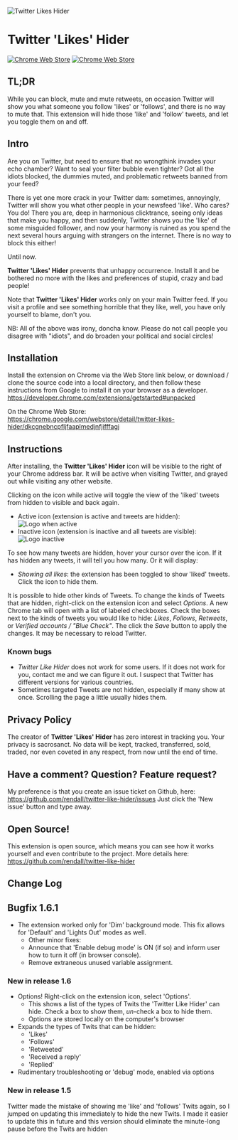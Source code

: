![Twitter Likes Hider](icon-48.png)

# Twitter 'Likes' Hider

[![Chrome Web Store](https://img.shields.io/chrome-web-store/v/dkcgnebncpfljfaaplmedjnfjifffagj)](https://chrome.google.com/webstore/detail/twitter-likes-hider/dkcgnebncpfljfaaplmedjnfjifffagj)
[![Chrome Web Store](https://img.shields.io/chrome-web-store/price/dkcgnebncpfljfaaplmedjnfjifffagj)](https://chrome.google.com/webstore/detail/twitter-likes-hider/dkcgnebncpfljfaaplmedjnfjifffagj)

## TL;DR

While you can block, mute and mute retweets, on occasion Twitter will show you what someone you follow 'likes' or 'follows', and there is no way to mute that. This extension will hide those 'like' and 'follow' tweets, and let you toggle them on and off.

## Intro

Are you on Twitter, but need to ensure that no wrongthink invades your echo chamber? Want to seal your filter bubble even tighter? Got all the idiots blocked, the dummies muted, and problematic retweets banned from your feed?

There is yet one more crack in your Twitter dam: sometimes, annoyingly, Twitter will show you what other people in your newsfeed 'like'. Who cares? You do! There you are, deep in harmonious clicktrance, seeing only ideas that make you happy, and then suddenly, Twitter shows you the 'like' of some misguided follower, and now your harmony is ruined as you spend the next several hours arguing with strangers on the internet. There is no way to block this either!

Until now.

**Twitter 'Likes' Hider** prevents that unhappy occurrence. Install it and be bothered no more with the likes and preferences of stupid, crazy and bad people!

Note that **Twitter 'Likes' Hider** works only on your main Twitter feed. If you visit a profile and see something horrible that they like, well, you have only yourself to blame, don't you.

NB: All of the above was irony, doncha know. Please do not call people you disagree with "idiots", and do broaden your political and social circles!

## Installation

Install the extension on Chrome via the Web Store link below, or download / clone the source code into a local directory, and then follow these instructions from Google to install it on your browser as a developer. https://developer.chrome.com/extensions/getstarted#unpacked

On the Chrome Web Store:
https://chrome.google.com/webstore/detail/twitter-likes-hider/dkcgnebncpfljfaaplmedjnfjifffagj

## Instructions

After installing, the **Twitter 'Likes' Hider** icon will be visible to the right of your Chrome address bar. It will be active when visiting Twitter, and grayed out while visiting any other website.

Clicking on the icon while active will toggle the view of the 'liked' tweets from hidden to visible and back again.

- Active icon (extension is active and tweets are hidden): ![Logo when active](icon-32.png)
- Inactive icon (extension is inactive and all tweets are visible): ![Logo inactive](icon-off-32.png)

To see how many tweets are hidden, hover your cursor over the icon. If it has hidden any tweets, it will tell you how many. Or it will display:

- _Showing all likes_: the extension has been toggled to show 'liked' tweets. Click the icon to hide them.

It is possible to hide other kinds of Tweets. To change the kinds of Tweets that are hidden, right-click on the extension icon and select _Options_. A new Chrome tab will open with a list of labeled checkboxes. Check the boxes next to the kinds of tweets you would like to hide: _Likes_, _Follows_, _Retweets_, or _Verified accounts / "Blue Check"_. The click the _Save_ button to apply the changes. It may be necessary to reload Twitter.

### Known bugs

- _Twitter Like Hider_ does not work for some users. If it does not work for you, contact me and we can figure it out. I suspect that Twitter has different versions for various countries.
- Sometimes targeted Tweets are not hidden, especially if many show at once. Scrolling the page a little usually hides them.

## Privacy Policy

The creator of **Twitter 'Likes' Hider** has zero interest in tracking you. Your privacy is sacrosanct. No data will be kept, tracked, transferred, sold, traded, nor even coveted in any respect, from now until the end of time.

## Have a comment? Question? Feature request?

My preference is that you create an issue ticket on Github, here: https://github.com/rendall/twitter-like-hider/issues Just click the 'New issue' button and type away.

## Open Source!

This extension is open source, which means you can see how it works yourself and even contribute to the project.
More details here: https://github.com/rendall/twitter-like-hider

## Change Log

## Bugfix 1.6.1

- The extension worked only for 'Dim' background mode. This fix allows for 'Default' and 'Lights Out' modes as well.
  - Other minor fixes:
  - Announce that 'Enable debug mode' is ON (if so) and inform user how to turn it off (in browser console).
  - Remove extraneous unused variable assignment.

### New in release 1.6

- Options! Right-click on the extension icon, select 'Options'.
  - This shows a list of the types of Twits the 'Twitter Like Hider' can hide. Check a box to show them, _un_-check a box to hide them.
  - Options are stored locally on the computer's browser
- Expands the types of Twits that can be hidden:
  - 'Likes'
  - 'Follows'
  - 'Retweeted'
  - 'Received a reply'
  - 'Replied'
- Rudimentary troubleshooting or 'debug' mode, enabled via options

### New in release 1.5

Twitter made the mistake of showing me 'like' and 'follows' Twits again, so I jumped on updating this immediately to hide the new Twits. I made it easier to update this in future and this version should eliminate the minute-long pause before the Twits are hidden
